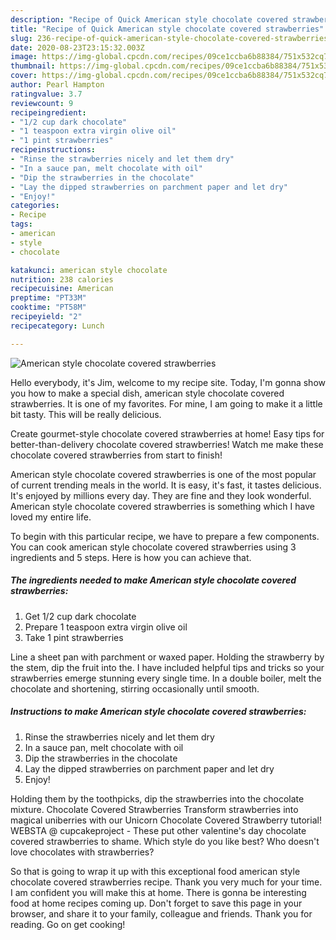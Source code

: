 ```yaml
---
description: "Recipe of Quick American style chocolate covered strawberries"
title: "Recipe of Quick American style chocolate covered strawberries"
slug: 236-recipe-of-quick-american-style-chocolate-covered-strawberries
date: 2020-08-23T23:15:32.003Z
image: https://img-global.cpcdn.com/recipes/09ce1ccba6b88384/751x532cq70/american-style-chocolate-covered-strawberries-recipe-main-photo.jpg
thumbnail: https://img-global.cpcdn.com/recipes/09ce1ccba6b88384/751x532cq70/american-style-chocolate-covered-strawberries-recipe-main-photo.jpg
cover: https://img-global.cpcdn.com/recipes/09ce1ccba6b88384/751x532cq70/american-style-chocolate-covered-strawberries-recipe-main-photo.jpg
author: Pearl Hampton
ratingvalue: 3.7
reviewcount: 9
recipeingredient:
- "1/2 cup dark chocolate"
- "1 teaspoon extra virgin olive oil"
- "1 pint strawberries"
recipeinstructions:
- "Rinse the strawberries nicely and let them dry"
- "In a sauce pan, melt chocolate with oil"
- "Dip the strawberries in the chocolate"
- "Lay the dipped strawberries on parchment paper and let dry"
- "Enjoy!"
categories:
- Recipe
tags:
- american
- style
- chocolate

katakunci: american style chocolate 
nutrition: 238 calories
recipecuisine: American
preptime: "PT33M"
cooktime: "PT58M"
recipeyield: "2"
recipecategory: Lunch

---
```



![American style chocolate covered strawberries](https://img-global.cpcdn.com/recipes/09ce1ccba6b88384/751x532cq70/american-style-chocolate-covered-strawberries-recipe-main-photo.jpg)

Hello everybody, it's Jim, welcome to my recipe site. Today, I'm gonna show you how to make a special dish, american style chocolate covered strawberries. It is one of my favorites. For mine, I am going to make it a little bit tasty. This will be really delicious.

Create gourmet-style chocolate covered strawberries at home! Easy tips for better-than-delivery chocolate covered strawberries! Watch me make these chocolate covered strawberries from start to finish!

American style chocolate covered strawberries is one of the most popular of current trending meals in the world. It is easy, it's fast, it tastes delicious. It's enjoyed by millions every day. They are fine and they look wonderful. American style chocolate covered strawberries is something which I have loved my entire life.


To begin with this particular recipe, we have to prepare a few components. You can cook american style chocolate covered strawberries using 3 ingredients and 5 steps. Here is how you can achieve that.

<!--inarticleads1-->

##### The ingredients needed to make American style chocolate covered strawberries:

1. Get 1/2 cup dark chocolate
1. Prepare 1 teaspoon extra virgin olive oil
1. Take 1 pint strawberries


Line a sheet pan with parchment or waxed paper. Holding the strawberry by the stem, dip the fruit into the. I have included helpful tips and tricks so your strawberries emerge stunning every single time. In a double boiler, melt the chocolate and shortening, stirring occasionally until smooth. 

<!--inarticleads2-->

##### Instructions to make American style chocolate covered strawberries:

1. Rinse the strawberries nicely and let them dry
1. In a sauce pan, melt chocolate with oil
1. Dip the strawberries in the chocolate
1. Lay the dipped strawberries on parchment paper and let dry
1. Enjoy!


Holding them by the toothpicks, dip the strawberries into the chocolate mixture. Chocolate Covered Strawberries Transform strawberries into magical uniberries with our Unicorn Chocolate Covered Strawberry tutorial! WEBSTA @ cupcakeproject - These put other valentine&#39;s day chocolate covered strawberries to shame. Which style do you like best? Who doesn&#39;t love chocolates with strawberries? 

So that is going to wrap it up with this exceptional food american style chocolate covered strawberries recipe. Thank you very much for your time. I am confident you will make this at home. There is gonna be interesting food at home recipes coming up. Don't forget to save this page in your browser, and share it to your family, colleague and friends. Thank you for reading. Go on get cooking!
